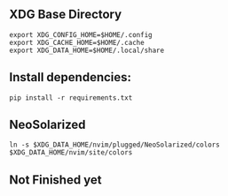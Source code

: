 ## XDG Base Directory

	export XDG_CONFIG_HOME=$HOME/.config
	export XDG_CACHE_HOME=$HOME/.cache
	export XDG_DATA_HOME=$HOME/.local/share

## Install dependencies:

	pip install -r requirements.txt

## NeoSolarized

	ln -s $XDG_DATA_HOME/nvim/plugged/NeoSolarized/colors $XDG_DATA_HOME/nvim/site/colors

## Not Finished yet
